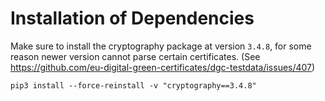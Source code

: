 # Installation of Dependencies

Make sure to install the cryptography package at version `3.4.8`, for some reason newer version cannot parse certain certificates. (See https://github.com/eu-digital-green-certificates/dgc-testdata/issues/407)

`pip3 install --force-reinstall -v "cryptography==3.4.8"`